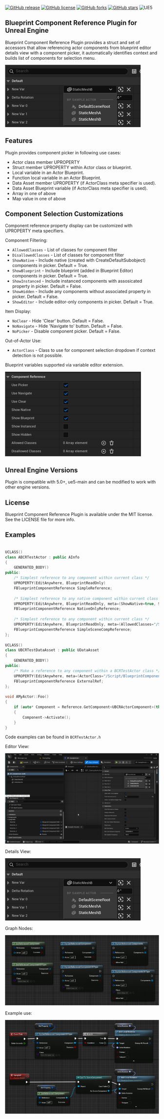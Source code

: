[![GitHub release](https://img.shields.io/github/release/aquanox/BlueprintComponentReferencePlugin.svg)](https://github.com/aquanox/BlueprintComponentReferencePlugin/releases)
[![GitHub license](https://img.shields.io/github/license/aquanox/BlueprintComponentReferencePlugin)](https://github.com/aquanox/BlueprintComponentReferencePlugin/blob/main/LICENSE)
[![GitHub forks](https://img.shields.io/github/forks/aquanox/BlueprintComponentReferencePlugin)](https://github.com/aquanox/BlueprintComponentReferencePlugin/network)
[![GitHub stars](https://img.shields.io/github/stars/aquanox/BlueprintComponentReferencePlugin)](https://github.com/aquanox/BlueprintComponentReferencePlugin/stargazers)
![UE5](https://img.shields.io/badge/UE5-5.0+-lightgrey)

## Blueprint Component Reference Plugin for Unreal Engine

Blueprint Component Reference Plugin provides a struct and set of accessors that allow referencing actor components from blueprint editor details view with a component picker, it automatically identifies context and builds list of components for selection menu. 

![](Images/BCR-Quick.png)

## Features

Plugin provides component picker in following use cases:
 * Actor class member UPROPERTY 
 * Struct member UPROPERTY within Actor class or blueprint.
 * Local variable in an Actor Blueprint.
 * Function local variable in an Actor Blueprint.
 * Data Asset member UPROPERTY (if ActorClass meta specifier is used).
 * Data Asset Blueprint variable (if ActorClass meta specifier is used).
 * Array in one of above
 * Map value in one of above
 
## Component Selection Customizations

Component reference property display can be customized with UPROPERTY meta specifiers.
 
Component Filtering:
 * `AllowedClasses` - List of classes for component filter
 * `DisallowedClasses` - List of classes for component filter
 * `ShowNative` - Include native (created with CreateDefaultSubobject) components in picker. Default = True.
 * `ShowBlueprint` - Include blueprint (added in Blueprint Editor) components in picker. Default = True.
 * `ShowInstanced` - Include instanced components with assosicated property in picker. Default = False.
 * `ShowHidden` - Include any components without associated property in picker. Default = False.
 * `ShowEditor` - Include editor-only components in picker. Default = True.

Item Display: 
 * `NoClear` - Hide 'Clear' button. Default = False.
 * `NoNavigate` - Hide 'Navigate to' button. Default = False.
 * `NoPicker` - Disable component picker. Default = False.

Out-of-Actor Use:
* `ActorClass` - Class to use for component selection dropdown if context detection is not possible.

Blueprint variables supported via variable editor extension.

![](Images/BCR-Variable.png)
 
 
## Unreal Engine Versions

Plugin is compatible with 5.0+, ue5-main and can be modified to work with other engine versions.

## License

Blueprint Component Reference Plugin is available under the MIT license. See the LICENSE file for more info.

## Examples

```c++

UCLASS()
class ABCRTestActor : public AInfo
{
	GENERATED_BODY()
public:
    /* Simplest reference to any component within current class */
    UPROPERTY(EditAnywhere, BlueprintReadOnly)
    FBlueprintComponentReference SimpleReference;
    
    /* Simplest reference to any native component within current class */
    UPROPERTY(EditAnywhere, BlueprintReadOnly, meta=(ShowNative=true, ShowBlueprint=false))
    FBlueprintComponentReference NativeOnlyReference;
    
    /* Simplest reference to any component within current class */
    UPROPERTY(EditAnywhere, BlueprintReadOnly, meta=(AllowedClasses="/Script/Engine.SceneComponent"))
    FBlueprintComponentReference SimpleSceneCompReference;
};

UCLASS()
class UBCRTestDataAsset : public UDataAsset
{
	GENERATED_BODY()
public:
    /* Make a reference to any component within a BCRTestActor class */
    UPROPERTY(EditAnywhere, meta=(ActorClass="/Script/BlueprintComponentReferenceTests.BCRTestActor"))
    FBlueprintComponentReference ExternalRef;
};

void AMyActor::Foo()
{
    if (auto* Component = Reference.GetComponent<UBCRActorComponent>(this))
    {
        Component->Activate();
    }
}

```

Code examples can be found in `BCRTestActor.h`

Editor View:

![](Images/BCR-Large.png)

Details View:

![](Images/BCR-Quick.png)

Graph Nodes:

![](Images/BCR-Nodes.png)

Example use:

![](Images/BCR-Hello.png)


